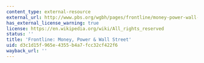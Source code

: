 ```yaml
---
content_type: external-resource
external_url: http://www.pbs.org/wgbh/pages/frontline/money-power-wall-street/
has_external_license_warning: true
license: https://en.wikipedia.org/wiki/All_rights_reserved
status: ''
title: 'Frontline: Money, Power & Wall Street'
uid: d3c1d15f-965e-4355-b4a7-fcc32cf422f6
wayback_url: ''
---
```

